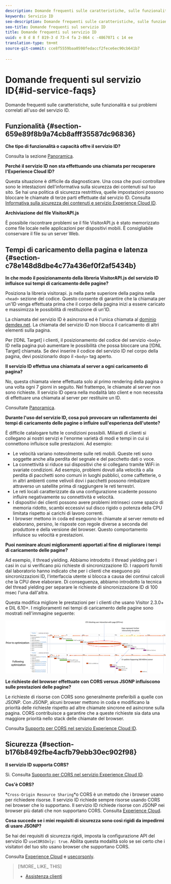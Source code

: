 ```yaml
---
description: Domande frequenti sulle caratteristiche, sulle funzionalità e sui problemi correlati all'uso del servizio ID.
keywords: Servizio ID
seo-description: Domande frequenti sulle caratteristiche, sulle funzionalità e sui problemi correlati all'uso del servizio ID.
seo-title: Domande frequenti sul servizio ID
title: Domande frequenti sul servizio ID
uuid: e 8 d 8 f 819-3 d 73-4 fa 2-864 c -4867071 c 14 ee
translation-type: tm+mt
source-git-commit: cce8f5559baa0598fedaccf2fece6ec90cb641b7

---
```



# Domande frequenti sul servizio ID{#id-service-faqs}

Domande frequenti sulle caratteristiche, sulle funzionalità e sui problemi correlati all&#39;uso del servizio ID.

## Funzionalità {#section-659e89f8b9a74cb8afff35587dc96836}

**Che tipo di funzionalità o capacità offre il servizio ID?**

Consulta la sezione [Panoramica](../mcvid-introduction/mcvid-overview.md).

**Perché il servizio ID non sta effettuando una chiamata per recuperare l&#39;Experience Cloud ID?**

Questa situazione è difficile da diagnosticare. Una cosa che puoi controllare sono le intestazioni dell&#39;informativa sulla sicurezza dei contenuti sul tuo sito. Se hai una politica di sicurezza restrittiva, quelle impostazioni possono bloccare le chiamate di terze parti effettuate dal servizio ID. Consulta  [Informativa sulla sicurezza dei contenuti e servizio Experience Cloud ID](../mcvid-reference/mcvid-csp.md#concept-968c423a7392479db0a0d821ae9783e3).

**Archiviazione del file VisitorAPI.js**

È possibile riscontrare problemi se il file VisitorAPI.js è stato memorizzato come file locale nelle applicazioni per dispositivi mobili. È consigliabile conservare il file su un server Web.

## Tempi di caricamento della pagina e latenza {#section-c78e148d8dbe4c77a436ef0f2af5434b}

**In che modo il posizionamento della libreria VisitorAPI.js del servizio ID influisce sui tempi di caricamento delle pagine?**

Posiziona la libreria visitorapi. js nella parte superiore della pagina nella `<head>` sezione del codice. Questo consente di garantire che la chiamata per un&#39;ID venga effettuata prima che il corpo della pagina inizi a essere caricato e massimizza le possibilità di restituzione di un&#39;ID.

La chiamata del servizio ID è asincrona ed è l&#39;unica chiamata al [dominio demdex.net](https://marketing.adobe.com/resources/help/en_US/aam/demdex-calls.html). La chiamata del servizio ID non blocca il caricamento di altri elementi sulla pagina.

Per [!DNL Target] i clienti, il posizionamento del codice del servizio `<body>` ID nella pagina può aumentare le possibilità che possa bloccare una [!DNL Target] chiamata. Se devi inserire il codice del servizio ID nel corpo della pagina, devi posizionarlo dopo il `<body>` tag aperto.

**Il servizio ID effettua una chiamata al server a ogni caricamento di pagina?**

No, questa chiamata viene effettuata solo al primo rendering della pagina o una volta ogni 7 giorni in seguito. Nel frattempo, le chiamate al server non sono richieste. Il servizio ID opera nella modalità lato client e non necessita di effettuare una chiamata al server per restituire un ID.

Consultate [Panoramica](../mcvid-introduction/mcvid-overview.md).

**Durante l&#39;uso del servizio ID, cosa può provocare un rallentamento dei tempi di caricamento delle pagine o influire sull&#39;esperienza dell&#39;utente?**

È difficile catalogare tutte le condizioni possibili. Miliardi di clienti si collegano ai nostri servizi e l&#39;enorme varietà di modi e tempi in cui si connettono influisce sulle prestazioni. Ad esempio:

* Le velocità variano notevolmente sulle reti mobili. Queste reti sono soggette anche alla perdita del segnale e del pacchetto dati o voce.
* La connettività si riduce sui dispositivi che si collegano tramite WiFi in svariate condizioni. Ad esempio, problemi dovuti alla velocità o alla perdita di pacchetti sono comuni in luoghi pubblici, come caffetterie, o in altri ambienti come velivoli dovi i pacchetti possono rimbalzare attraverso un satellite prima di raggiungere le reti terrestri.
* Le reti locali caratterizzate da una configurazione scadente possono influire negativamente su connettività e velocità.
* I dispositivi dei clienti possono avere problemi intrinseci come spazio di memoria ridotto, scambi eccessivi sul disco rigido o potenza della CPU limitata rispetto ai carichi di lavoro correnti.
* I browser mettono in coda ed eseguono le chiamate al server remoto ed elaborano, persino, le risposte con regole diverse a seconda del produttore e della versione del browser. Questo comportamento influisce su velocità e prestazioni.

**Puoi nominare alcuni miglioramenti apportati al fine di migliorare i tempi di caricamento delle pagine?**

Ad esempio, il thread yielding. Abbiamo introdotto il thread yielding per i casi in cui si verificano più richieste di sincronizzazione ID. I rapporti forniti dal laboratorio hanno indicato che per i clienti che eseguono più sincronizzazioni ID, l&#39;interfaccia utente si blocca a causa dei continui calcoli che la CPU deve elaborare. Di conseguenza, abbiamo introdotto la tecnica del thread yielding per separare le richieste di sincronizzazione ID di 100 msec l&#39;una dall&#39;altra.

Questa modifica migliore le prestazioni per i clienti che usano Visitor 2.3.0+ e DIL 6.10+. I miglioramenti nei tempi di caricamento delle pagine sono mostrati nell&#39;immagine seguente:

![](assets/id_sync_improvements_copy.png)

**Le richieste del browser effettuate con CORS versus JSONP influiscono sulle prestazioni delle pagine?**

Le richieste di risorse con CORS sono generalmente preferibili a quelle con JSONP. Con JSONP, alcuni browser mettono in coda e modificano la priorità delle richieste rispetto ad altre chiamate sincrone ed asincrone sulla pagina. CORS contribuisce a garantire che a queste richieste sia data una maggiore priorità nello stack delle chiamate del browser.

Consulta  [Supporto per CORS nel servizio Experience Cloud ID](../mcvid-reference/mcvid-cors.md#concept-6c280446990d46d88ba9da15d2dcc758).

## Sicurezza {#section-b176b8492fbe4acfb79ebb30ec902f98}

**Il servizio ID supporta CORS?**

Sì. Consulta  [Supporto per CORS nel servizio Experience Cloud ID](../mcvid-reference/mcvid-cors.md#concept-6c280446990d46d88ba9da15d2dcc758).

**Cos&#39;è CORS?**

*`Cross-Origin Resource Sharing`*o CORS è un metodo che i browser usano per richiedere risorse. Il servizio ID richiede sempre risorse usando CORS nei browser che lo supportano. Il servizio ID richiede risorse con JSONP nei browser più datati che non supportano CORS. Consulta  [Experience Cloud](../mcvid-reference/mcvid-cors.md#concept-6c280446990d46d88ba9da15d2dcc758).

**Cosa succede se i miei requisiti di sicurezza sono così rigidi da impedirmi di usare JSONP?**

Se hai dei requisiti di sicurezza rigidi, imposta la configurazione API del servizio ID `useCORSOnly: true`. Abilita questa modalità solo se sei certo che i visitatori del tuo sito usano browser che supportano CORS.

Consulta  [Experience Cloud](../mcvid-reference/mcvid-cors.md#concept-6c280446990d46d88ba9da15d2dcc758) e [usecorsonly](../mcvid-library/mcvid-function-vars/mcvid-use-cors-only.md#reference-8a9a143d838b48d6b23329b84b13e1fa).

>[!MORE_ LIKE_ THIS]
>
>* [Assistenza clienti](https://helpx.adobe.com/marketing-cloud/contact-support.html)

